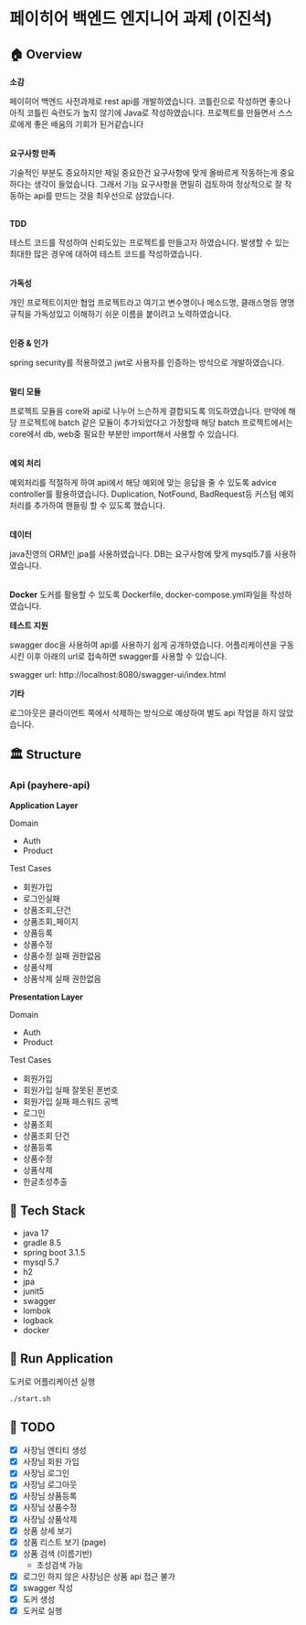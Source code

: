 # 페이히어 백엔드 엔지니어 과제 (이진석)

## 🏠 Overview

**소감**

페이히어 백엔드 사전과제로 rest api를 개발하였습니다.
코틀린으로 작성하면 좋으나 아직 코틀린 숙련도가 높지 않기에 Java로 작성하였습니다.
프로젝트를 만들면서 스스로에게 좋은 배움의 기회가 된거같습니다 <br><br>

**요구사항 만족**

기술적인 부분도 중요하지만 제일 중요한건 요구사항에 맞게 올바르게 작동하는게 중요하다는 생각이 들었습니다.
그래서 기능 요구사항을 면밀히 검토하여 정상적으로 잘 작동하는 api를 만드는 것을 최우선으로 삼았습니다. <br><br>

**TDD**

테스트 코드를 작성하여 신뢰도있는 프로젝트를 만들고자 하였습니다.
발생할 수 있는 최대한 많은 경우에 대하여 테스트 코드를 작성하였습니다.
<br><br>

**가독성**

개인 프로젝트이지만 협업 프로젝트라고 여기고 변수명이나 메소드명, 클래스명등 명명 규칙을
가독성있고 이해하기 쉬운 이름을 붙이려고 노력하였습니다.
<br><br>

**인증 & 인가**

spring security를 적용하였고 jwt로 사용자를 인증하는 방식으로 개발하였습니다.
<br><br>

**멀티 모듈**

프로젝트 모듈을 core와 api로 나누어 느슨하게 결합되도록 의도하였습니다.
만약에 해당 프로젝트에 batch 같은 모듈이 추가되었다고 가정할때 해당 batch 프로젝트에서는 core에서 db, web중 필요한 부분만 import해서 사용할 수 있습니다.
<br><br>

**예외 처리**

예외처리를 적절하게 하여 api에서 해당 예외에 맞는 응답을 줄 수 있도록 advice controller를 활용하였습니다.
Duplication, NotFound, BadRequest등 커스텀 예외 처리를 추가하여 핸들링 할 수 있도록 했습니다.
<br><br>

**데이터**

java진영의 ORM인 jpa를 사용하였습니다. DB는 요구사항에 맞게 mysql5.7를 사용하였습니다. <br><br>

**Docker**
도커를 활용할 수 있도록 Dockerfile, docker-compose.yml파일을 작성하였습니다.

**테스트 지원**

swagger doc을 사용하여 api를 사용하기 쉽게 공개하였습니다.
어플리케이션을 구동시킨 이후 아래의 url로 접속하면 swagger를 사용할 수 있습니다.

swagger url: http://localhost:8080/swagger-ui/index.html

**기타**

로그아웃은 클라이언트 쪽에서 삭제하는 방식으로 예상하여 별도 api 작업을 하지 않았습니다.

## 🏛️ Structure

### Api (payhere-api)

**Application Layer**

Domain

- Auth
- Product

Test Cases

- 회원가입
- 로그인실패
- 상품조회_단건
- 상품조회_페이지
- 상품등록
- 상품수정
- 상품수정 실패 권한없음
- 상품삭제
- 상품삭제 실패 권한없음

**Presentation Layer**

Domain

- Auth
- Product

Test Cases

- 회원가입
- 회원가입 실패 잘못된 폰번호
- 회원가입 실패 패스워드 공백
- 로그인
- 상품조회
- 상품조회 단건
- 상품등록
- 상품수정
- 상품삭제
- 한글초성추출

## 🎢 Tech Stack

- java 17
- gradle 8.5
- spring boot 3.1.5
- mysql 5.7
- h2
- jpa
- junit5
- swagger
- lombok
- logback
- docker


## 🏃 Run Application

도커로 어플리케이션 실행

```shell
./start.sh
```

## 👷 TODO

- [x] 사장님 엔티티 생성
- [x] 사장님 회원 가입
- [x] 사장님 로그인
- [x] 사장님 로그아웃
- [x] 사장님 상품등록
- [x] 사장님 상품수정
- [x] 사장님 상품삭제
- [x] 상품 상세 보기
- [x] 상품 리스트 보기 (page)
- [x] 상품 검색 (이름기반)
    - 초성검색 가능
- [x] 로그인 하지 않은 사장님은 상품 api 접근 불가
- [x] swagger 작성
- [x] 도커 생성
- [x] 도커로 실행
